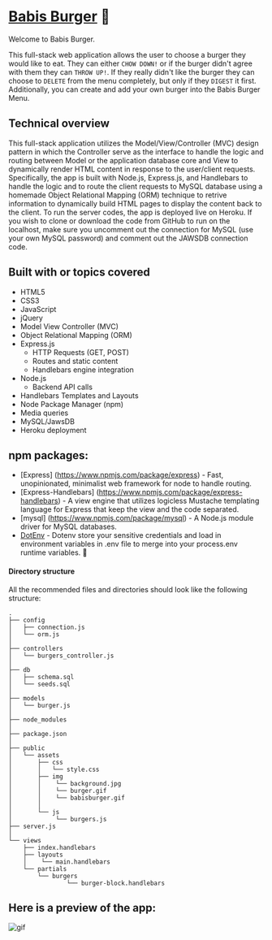# [Babis Burger](https://babisburger.herokuapp.com/) :hamburger:
Welcome to Babis Burger.

This full-stack web application allows the user to choose a burger they would like to eat. They can either `CHOW DOWN!` or if the burger didn't agree with them they can `THROW UP!`. If they really didn't like the burger they can choose to `DELETE` from the menu completely, but only if they `DIGEST` it first. Additionally, you can create and add your own burger into the Babis Burger Menu.

## Technical overview
This full-stack application utilizes the Model/View/Controller (MVC) design pattern in which the Controller serve as the interface to handle the logic and routing between Model or the application database core and View to dynamically render HTML content in response to the user/client requests. Specifically, the app is built with Node.js, Express.js, and Handlebars to handle the logic and to route the client requests to MySQL database using a homemade Object Relational Mapping (ORM) technique to retrive information to dynamically build HTML pages to display the content back to the client.  To run the server codes, the app is deployed live on Heroku.  If you wish to clone or download the code from GitHub to run on the localhost, make sure you uncomment out the connection for MySQL (use your own MySQL password) and comment out the JAWSDB connection code.

## Built with or topics covered
* HTML5
* CSS3
* JavaScript
* jQuery
* Model View Controller (MVC)
* Object Relational Mapping (ORM)
* Express.js
    * HTTP Requests (GET, POST)
    * Routes and static content
    * Handlebars engine integration
* Node.js
    * Backend API calls
* Handlebars Templates and Layouts
* Node Package Manager (npm)
* Media queries
* MySQL/JawsDB
* Heroku deployment

## npm packages: 
* [Express] (https://www.npmjs.com/package/express) - Fast, unopinionated, minimalist web framework for node to handle routing.
* [Express-Handlebars] (https://www.npmjs.com/package/express-handlebars) - A view engine that utilizes logicless Mustache templating language for Express that keep the view and the code separated.
* [mysql] (https://www.npmjs.com/package/mysql) - A Node.js module driver for MySQL databases.
* [DotEnv](https://www.npmjs.com/package/dotenv) - Dotenv store your sensitive credentials and load in environment variables in .env file to merge into your process.env runtime variables. :closed_lock_with_key:

#### Directory structure

All the recommended files and directories should look like the following structure:

```
.
├── config
│   ├── connection.js
│   └── orm.js
│
├── controllers
│   └── burgers_controller.js
│
├── db
│   ├── schema.sql
│   └── seeds.sql
│
├── models
│   └── burger.js
│
├── node_modules
│
├── package.json
│
├── public
│   └── assets
│       ├── css
│       │   └── style.css
│       ├── img
│       │    └── background.jpg
│       │    └── burger.gif
│       │    └── babisburger.gif
│       │    
│       └── js
│            └── burgers.js
├── server.js
│
└── views
    ├── index.handlebars
    ├── layouts
    │    └── main.handlebars
    └── partials
        └── burgers
                └── burger-block.handlebars
```


## Here is a preview of the app:

![](public/assets/img/babisburger.gif "gif")
